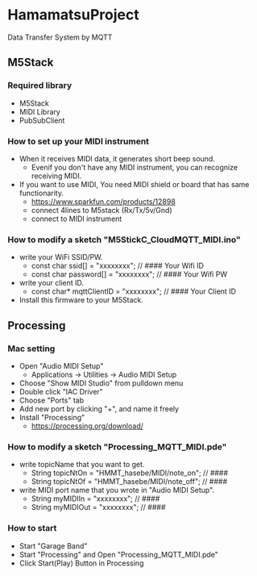 # HamamatsuProject
 Data Transfer System by MQTT

## M5Stack

### Required library
- M5Stack
- MIDI Library
- PubSubClient

### How to set up your MIDI instrument
- When it receives MIDI data, it generates short beep sound.
    - Evenif you don't have any MIDI instrument, you can recognize receiving MIDI.
- If you want to use MIDI, You need MIDI shield or board that has same functionarity.
    - https://www.sparkfun.com/products/12898
    - connect 4lines to M5stack (Rx/Tx/5v/Gnd)
    - connect to MIDI instrument

### How to modify a sketch "M5StickC_CloudMQTT_MIDI.ino"
- write your WiFi SSID/PW.
    - const char ssid[] = "xxxxxxxx"; //  #### Your Wifi ID
    - const char password[] = "xxxxxxxx"; //  #### Your Wifi PW
- write your client ID.
    - const char* mqttClientID = "xxxxxxxx"; // #### Your Client ID
- Install this firmware to your M5Stack.



## Processing

### Mac setting
- Open "Audio MIDI Setup"
    - Applications -> Utilities -> Audio MIDI Setup
- Choose "Show MIDI Studio" from pulldown menu
- Double click "IAC Driver"
- Choose "Ports" tab
- Add new port by clicking "+", and name it freely
- Install "Processing"
    - https://processing.org/download/

### How to modify a sketch "Processing_MQTT_MIDI.pde"
- write topicName that you want to get.
    - String topicNtOn = "HMMT_hasebe/MIDI/note_on";  //  ####
    - String topicNtOf = "HMMT_hasebe/MIDI/note_off"; //  ####
- write MIDI port name that you wrote in "Audio MIDI Setup".
    - String myMIDIIn = "xxxxxxxx";                  //  ####
    - String myMIDIOut = "xxxxxxxx";                  //  ####

### How to start
- Start "Garage Band"
- Start "Processing" and Open "Processing_MQTT_MIDI.pde"
- Click Start(Play) Button in Processing
